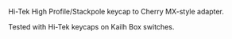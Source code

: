 Hi-Tek High Profile/Stackpole keycap to Cherry MX-style adapter.

Tested with Hi-Tek keycaps on Kailh Box switches.
